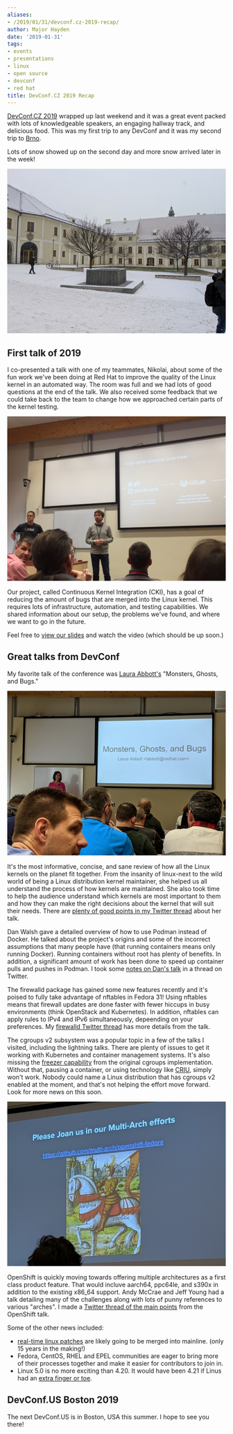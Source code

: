 ```yaml
---
aliases:
- /2019/01/31/devconf.cz-2019-recap/
author: Major Hayden
date: '2019-01-31'
tags:
- events
- presentations
- linux
- open source
- devconf
- red hat
title: DevConf.CZ 2019 Recap
---
```


[DevConf.CZ 2019] wrapped up last weekend and it was a great event packed
with lots of knowledgeable speakers, an engaging hallway track, and delicious
food. This was my first trip to any DevConf and it was my second trip to
[Brno].

Lots of snow showed up on the second day and more snow arrived later in the
week!

[![devconf-snow-small]](20190131-devconf-2019-snow.jpg)

[DevConf.CZ 2019]: http://devconf.info/cz
[Brno]: https://en.wikipedia.org/wiki/Brno
[devconf-snow-small]: 20190131-devconf-2019-snow-720.jpg
[devconf-snow]: 20190131-devconf-2019-snow.jpg

## First talk of 2019

I co-presented a talk with one of my teammates, Nikolai, about some of the
fun work we've been doing at Red Hat to improve the quality of the Linux
kernel in an automated way. The room was full and we had lots of good
questions at the end of the talk. We also received some feedback that we
could take back to the team to change how we approached certain parts of the
kernel testing.

![devconf-major-nikolai]

Our project, called Continuous Kernel Integration (CKI), has a goal of
reducing the amount of bugs that are merged into the Linux kernel. This
requires lots of infrastructure, automation, and testing capabilities. We
shared information about our setup, the problems we've found, and where we
want to go in the future.

Feel free to [view our slides] and watch the video (which should be up soon.)

[devconf-major-nikolai]: 20190131-devconf-major-nikolai.jpg
[view our slides]: https://www.slideshare.net/MajorHayden/cookies-for-kernel-developers

## Great talks from DevConf

My favorite talk of the conference was [Laura Abbott's] "Monsters, Ghosts, and
Bugs."

![devconf-laura-abbott]

It's the most informative, concise, and sane review of how all the Linux
kernels on the planet fit together. From the insanity of linux-next to the
wild world of being a Linux distribution kernel maintainer, she helped us all
understand the process of how kernels are maintained. She also took time to
help the audience understand which kernels are most important to them and how
they can make the right decisions about the kernel that will suit their
needs. There are [plenty of good points in my Twitter thread] about her talk.

Dan Walsh gave a detailed overview of how to use Podman instead of Docker. He
talked about the project's origins and some of the incorrect assumptions that
many people have (that running containers means only running Docker). Running
containers without root has plenty of benefits. In addition, a significant
amount of work has been done to speed up container pulls and pushes in
Podman. I took some [notes on Dan's talk] in a thread on Twitter.

The firewalld package has gained some new features recently and it's poised
to fully take advantage of nftables in Fedora 31! Using nftables means that
firewall updates are done faster with fewer hiccups in busy environments
(think OpenStack and Kubernetes). In addition, nftables can apply rules to
IPv4 and IPv6 simultaneously, depeending on your preferences. My [firewalld
Twitter thread] has more details from the talk.

The cgroups v2 subsystem was a popular topic in a few of the talks I visited,
including the lightning talks. There are plenty of issues to get it working
with Kubernetes and container management systems. It's also missing the
[freezer capability] from the original cgroups implementation. Without that,
pausing a container, or using technology like [CRIU], simply won't work.
Nobody could name a Linux distribution that has cgroups v2 enabled at the
moment, and that's not helping the effort move forward. Look for more news on
this soon.

![devconf-openshift-pun]

OpenShift is quickly moving towards offering multiple architectures as a
first class product feature. That would incluve aarch64, ppc64le, and s390x
in addition to the existing x86_64 support. Andy McCrae and Jeff Young had a
talk detailing many of the challenges along with lots of punny references to
various "arches". I made a [Twitter thread of the main points] from the
OpenShift talk.

Some of the other news included:

* [real-time linux patches] are likely going to be merged into mainline.
  (only 15 years in the making!)
* Fedora, CentOS, RHEL and EPEL communities are eager to bring more of their
  processes together and make it easier for contributors to join in.
* Linux 5.0 is no more exciting than 4.20. It would have been 4.21 if Linus
  had an [extra finger or toe].

## DevConf.US Boston 2019

The next DevConf.US is in Boston, USA this summer. I hope to see you there!

[Laura Abbott's]: https://twitter.com/openlabbott
[devconf-laura-abbott]: 20190131-devconf-laura-abbott-720.jpg
[plenty of good points in my Twitter thread]: https://twitter.com/majorhayden/status/1089507679977046017
[notes on Dan's talk]: https://twitter.com/majorhayden/status/1088715555635220481
[firewalld Twitter thread]: https://twitter.com/majorhayden/status/1088807448817876992
[freezer capability]: https://www.kernel.org/doc/Documentation/cgroup-v1/freezer-subsystem.txt
[CRIU]: https://criu.org/Main_Page
[Twitter thread of the main points]: https://twitter.com/majorhayden/status/1089470907607928833
[devconf-openshift-pun]: 20190131-devconf-openshif-pun-720.jpg
[real-time linux patches]: https://wiki.linuxfoundation.org/realtime/start
[extra finger or toe]: https://www.theregister.co.uk/2019/01/07/linux_reaches_the_big_five_point_oh/